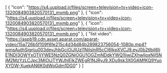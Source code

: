 [
  {
    "icon": "https://s4.uupload.ir/files/screen+television+tv+video+icon-1320084903820570131_mxmb.png"
  },
  {
    "icon": "https://s4.uupload.ir/files/screen+television+tv+video+icon-1320084903820570131_mxmb.png"
  },
  {
    "icon": "https://s4.uupload.ir/files/screen+television+tv+video+icon-1320084903820570131_mxmb.png"
  },
  {
    "list video": "https://aspb19.cdn.asset.aparat.com/aparat-video/15a726b5f109f6fe215c4d34d84b289823756054-1080p.mp4?wmsAuthSign\u003deyJhbGciOiJIUzI1NiIsInR5cCI6IkpXVCJ9.eyJ0b2tlbiI6IjE1NDI3OWYxOTljYWE5NzQ0ZGNjOGU1OGZmNDdkYWQ1IiwiZXhwIjoxNjI5NjM2MzYzLCJpc3MiOiJTYWJhIElkZWEgR1NJRyJ9.XDu9sk3X0GAMfKQ9YuoXYDW-XuekAN6K0dWoGdm1DG0"
  }
]
